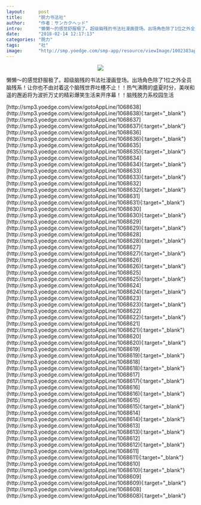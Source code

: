 ```yaml
---
layout:     post
title:      "脱力书法社"
author:     "作者：サンカクヘッド"
intro:      "懒懒～的感觉舒服极了。超级脑残的书法社漫画登场。出场角色除了1位之外全员脑残系！让你也不由对着这个脑残世界吐槽不止！！热气沸腾的盛夏时分，美咲和遥的邂逅将为波折万丈的精彩爆笑生活来开序幕！！脑残脱力系校园生活"
date:       "2018-02-14 12:17:13"
categories: "脱力"
tags:       "社"
image:      "http://smp.yoedge.com/smp-app/resource/viewImage/1002383appline.png"
---
```

<div style="text-align: center">
<p><img src="http://smp.yoedge.com/smp-app/resource/viewImage/1002383appline.png"/></p>
</div>
<p class="post-meta">
<span>懒懒～的感觉舒服极了。超级脑残的书法社漫画登场。出场角色除了1位之外全员脑残系！让你也不由对着这个脑残世界吐槽不止！！热气沸腾的盛夏时分，美咲和遥的邂逅将为波折万丈的精彩爆笑生活来开序幕！！脑残脱力系校园生活</span>
</p>
[http://smp3.yoedge.com/view/gotoAppLine/1068638](http://smp3.yoedge.com/view/gotoAppLine/1068638){:target="_blank"}
[http://smp3.yoedge.com/view/gotoAppLine/1068637](http://smp3.yoedge.com/view/gotoAppLine/1068637){:target="_blank"}
[http://smp3.yoedge.com/view/gotoAppLine/1068636](http://smp3.yoedge.com/view/gotoAppLine/1068636){:target="_blank"}
[http://smp3.yoedge.com/view/gotoAppLine/1068635](http://smp3.yoedge.com/view/gotoAppLine/1068635){:target="_blank"}
[http://smp3.yoedge.com/view/gotoAppLine/1068634](http://smp3.yoedge.com/view/gotoAppLine/1068634){:target="_blank"}
[http://smp3.yoedge.com/view/gotoAppLine/1068633](http://smp3.yoedge.com/view/gotoAppLine/1068633){:target="_blank"}
[http://smp3.yoedge.com/view/gotoAppLine/1068632](http://smp3.yoedge.com/view/gotoAppLine/1068632){:target="_blank"}
[http://smp3.yoedge.com/view/gotoAppLine/1068631](http://smp3.yoedge.com/view/gotoAppLine/1068631){:target="_blank"}
[http://smp3.yoedge.com/view/gotoAppLine/1068630](http://smp3.yoedge.com/view/gotoAppLine/1068630){:target="_blank"}
[http://smp3.yoedge.com/view/gotoAppLine/1068629](http://smp3.yoedge.com/view/gotoAppLine/1068629){:target="_blank"}
[http://smp3.yoedge.com/view/gotoAppLine/1068628](http://smp3.yoedge.com/view/gotoAppLine/1068628){:target="_blank"}
[http://smp3.yoedge.com/view/gotoAppLine/1068627](http://smp3.yoedge.com/view/gotoAppLine/1068627){:target="_blank"}
[http://smp3.yoedge.com/view/gotoAppLine/1068626](http://smp3.yoedge.com/view/gotoAppLine/1068626){:target="_blank"}
[http://smp3.yoedge.com/view/gotoAppLine/1068625](http://smp3.yoedge.com/view/gotoAppLine/1068625){:target="_blank"}
[http://smp3.yoedge.com/view/gotoAppLine/1068624](http://smp3.yoedge.com/view/gotoAppLine/1068624){:target="_blank"}
[http://smp3.yoedge.com/view/gotoAppLine/1068623](http://smp3.yoedge.com/view/gotoAppLine/1068623){:target="_blank"}
[http://smp3.yoedge.com/view/gotoAppLine/1068622](http://smp3.yoedge.com/view/gotoAppLine/1068622){:target="_blank"}
[http://smp3.yoedge.com/view/gotoAppLine/1068621](http://smp3.yoedge.com/view/gotoAppLine/1068621){:target="_blank"}
[http://smp3.yoedge.com/view/gotoAppLine/1068620](http://smp3.yoedge.com/view/gotoAppLine/1068620){:target="_blank"}
[http://smp3.yoedge.com/view/gotoAppLine/1068619](http://smp3.yoedge.com/view/gotoAppLine/1068619){:target="_blank"}
[http://smp3.yoedge.com/view/gotoAppLine/1068618](http://smp3.yoedge.com/view/gotoAppLine/1068618){:target="_blank"}
[http://smp3.yoedge.com/view/gotoAppLine/1068617](http://smp3.yoedge.com/view/gotoAppLine/1068617){:target="_blank"}
[http://smp3.yoedge.com/view/gotoAppLine/1068616](http://smp3.yoedge.com/view/gotoAppLine/1068616){:target="_blank"}
[http://smp3.yoedge.com/view/gotoAppLine/1068615](http://smp3.yoedge.com/view/gotoAppLine/1068615){:target="_blank"}
[http://smp3.yoedge.com/view/gotoAppLine/1068614](http://smp3.yoedge.com/view/gotoAppLine/1068614){:target="_blank"}
[http://smp3.yoedge.com/view/gotoAppLine/1068613](http://smp3.yoedge.com/view/gotoAppLine/1068613){:target="_blank"}
[http://smp3.yoedge.com/view/gotoAppLine/1068612](http://smp3.yoedge.com/view/gotoAppLine/1068612){:target="_blank"}
[http://smp3.yoedge.com/view/gotoAppLine/1068611](http://smp3.yoedge.com/view/gotoAppLine/1068611){:target="_blank"}
[http://smp3.yoedge.com/view/gotoAppLine/1068610](http://smp3.yoedge.com/view/gotoAppLine/1068610){:target="_blank"}
[http://smp3.yoedge.com/view/gotoAppLine/1068609](http://smp3.yoedge.com/view/gotoAppLine/1068609){:target="_blank"}
[http://smp3.yoedge.com/view/gotoAppLine/1068608](http://smp3.yoedge.com/view/gotoAppLine/1068608){:target="_blank"}


